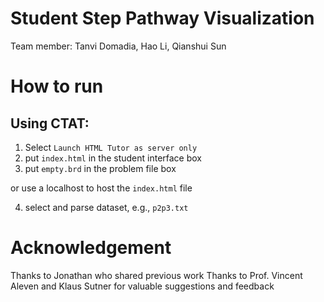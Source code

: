# Student Step Pathway Visualization
Team member: Tanvi Domadia, Hao Li, Qianshui Sun

# How to run
## Using CTAT:
1. Select `Launch HTML Tutor as server only`
2. put `index.html` in the student interface box
3. put `empty.brd` in the problem file box

or use a localhost to host the `index.html` file

4. select and parse dataset, e.g., `p2p3.txt`


# Acknowledgement
Thanks to Jonathan who shared previous work
Thanks to Prof. Vincent Aleven and Klaus Sutner for valuable suggestions and feedback